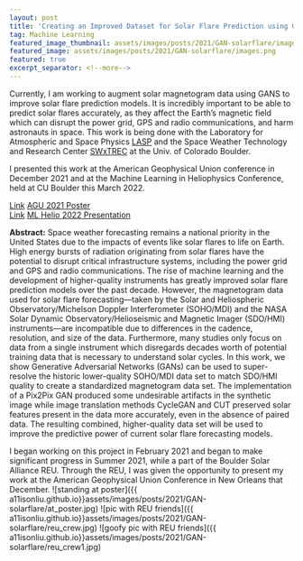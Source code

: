 ```yaml
---
layout: post
title: 'Creating an Improved Dataset for Solar Flare Prediction using Generative Adversarial Networks (GANs)'
tag: Machine Learning
featured_image_thumbnail: assets/images/posts/2021/GAN-solarflare/images.png
featured_image: assets/images/posts/2021/GAN-solarflare/images.png
featured: true
excerpt_separator: <!--more-->
---
```


Currently, I am working to augment solar magnetogram data using GANS to improve solar flare prediction models. It is incredibly important to be able to predict solar flares accurately, as they affect the Earth’s magnetic field which can disrupt the power grid, GPS and radio communications, and harm astronauts in space. <!--more--> This work is being done with the Laboratory for Atmospheric and Space Physics [LASP](https://lasp.colorado.edu/) and the Space Weather Technology and Research Center [SWxTREC](https://www.colorado.edu/spaceweather/) at the Univ. of Colorado Boulder.

I presented this work at the American Geophysical Union conference in December 2021 and at the Machine Learning in Heliophysics Conference, held at CU Boulder this March 2022.

<section class="download-box inner">
	<div class="download-box-links">
	    <a href="https://doi.org/10.1002/essoar.10510080.1" target="_blank">Link</a>
	    <a href="/assets/documents/POSTER_AGU2021_LiuA.pdf" target="_blank">AGU 2021 Poster</a>
	</div>
</section>

<section class="download-box inner">
	<div class="download-box-links">
	    <a href="https://doi.org/10.1002/essoar.10510080.1" target="_blank">Link</a>
	    <a href="/assets/documents/POSTER_AGU2021_LiuA.pdf" target="_blank">ML Helio 2022 Presentation</a>
	</div>
</section>

**Abstract:** Space weather forecasting remains a national priority in the United States due to the impacts of events like solar flares to life on Earth. High energy bursts of radiation originating from solar flares have the potential to disrupt critical infrastructure systems, including the power grid and GPS and radio communications. The rise of machine learning and the development of higher-quality instruments has greatly improved solar flare prediction models over the past decade. However, the magnetogram data used for solar flare forecasting—taken by the Solar and Heliospheric Observatory/Michelson Doppler Interferometer (SOHO/MDI) and the NASA Solar Dynamic Observatory/Helioseismic and Magnetic Imager (SDO/HMI) instruments—are incompatible due to differences in the cadence, resolution, and size of the data. Furthermore, many studies only focus on data from a single instrument which disregards decades worth of potential training data that is necessary to understand solar cycles. In this work, we show Generative Adversarial Networks (GANs) can be used to super-resolve the historic lower-quality SOHO/MDI data set to match SDO/HMI quality to create a standardized magnetogram data set. The implementation of a Pix2Pix GAN produced some undesirable artifacts in the synthetic image while image translation methods CycleGAN and CUT preserved solar features present in the data more accurately, even in the absence of paired data. The resulting combined, higher-quality data set will be used to improve the predictive power of current solar flare forecasting models.


I began working on this project in February 2021 and began to make significant progress in Summer 2021, while a part of the Boulder Solar Alliance REU. Through the REU, I was given the opportunity to present my work at the American Geophysical Union Conference in New Orleans that December.
![standing at poster]({{ a11isonliu.github.io}}assets/images/posts/2021/GAN-solarflare/at_poster.jpg)
![pic with REU friends]({{ a11isonliu.github.io}}assets/images/posts/2021/GAN-solarflare/reu_crew.jpg)
![goofy pic with REU friends]({{ a11isonliu.github.io}}assets/images/posts/2021/GAN-solarflare/reu_crew1.jpg)
